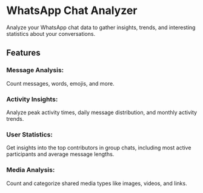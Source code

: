 # WhatsApp Chat Analyzer

Analyze your WhatsApp chat data to gather insights, trends, and interesting statistics about your conversations.
## Features
### Message Analysis:
Count messages, words, emojis, and more.
### Activity Insights:
Analyze peak activity times, daily message distribution, and monthly activity trends.
### User Statistics:
Get insights into the top contributors in group chats, including most active participants and average message lengths.
### Media Analysis:
Count and categorize shared media types like images, videos, and links.
